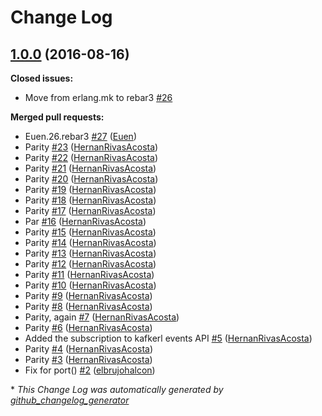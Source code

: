 # Change Log

## [1.0.0](https://github.com/inaka/kafkerl/tree/1.0.0) (2016-08-16)
**Closed issues:**

- Move from erlang.mk to rebar3 [\#26](https://github.com/inaka/kafkerl/issues/26)

**Merged pull requests:**

- Euen.26.rebar3 [\#27](https://github.com/inaka/kafkerl/pull/27) ([Euen](https://github.com/Euen))
- Parity [\#23](https://github.com/inaka/kafkerl/pull/23) ([HernanRivasAcosta](https://github.com/HernanRivasAcosta))
- Parity [\#22](https://github.com/inaka/kafkerl/pull/22) ([HernanRivasAcosta](https://github.com/HernanRivasAcosta))
- Parity [\#21](https://github.com/inaka/kafkerl/pull/21) ([HernanRivasAcosta](https://github.com/HernanRivasAcosta))
- Parity [\#20](https://github.com/inaka/kafkerl/pull/20) ([HernanRivasAcosta](https://github.com/HernanRivasAcosta))
- Parity [\#19](https://github.com/inaka/kafkerl/pull/19) ([HernanRivasAcosta](https://github.com/HernanRivasAcosta))
- Parity [\#18](https://github.com/inaka/kafkerl/pull/18) ([HernanRivasAcosta](https://github.com/HernanRivasAcosta))
- Parity [\#17](https://github.com/inaka/kafkerl/pull/17) ([HernanRivasAcosta](https://github.com/HernanRivasAcosta))
- Par [\#16](https://github.com/inaka/kafkerl/pull/16) ([HernanRivasAcosta](https://github.com/HernanRivasAcosta))
- Parity [\#15](https://github.com/inaka/kafkerl/pull/15) ([HernanRivasAcosta](https://github.com/HernanRivasAcosta))
- Parity [\#14](https://github.com/inaka/kafkerl/pull/14) ([HernanRivasAcosta](https://github.com/HernanRivasAcosta))
- Parity [\#13](https://github.com/inaka/kafkerl/pull/13) ([HernanRivasAcosta](https://github.com/HernanRivasAcosta))
- Parity [\#12](https://github.com/inaka/kafkerl/pull/12) ([HernanRivasAcosta](https://github.com/HernanRivasAcosta))
- Parity [\#11](https://github.com/inaka/kafkerl/pull/11) ([HernanRivasAcosta](https://github.com/HernanRivasAcosta))
- Parity [\#10](https://github.com/inaka/kafkerl/pull/10) ([HernanRivasAcosta](https://github.com/HernanRivasAcosta))
- Parity [\#9](https://github.com/inaka/kafkerl/pull/9) ([HernanRivasAcosta](https://github.com/HernanRivasAcosta))
- Parity [\#8](https://github.com/inaka/kafkerl/pull/8) ([HernanRivasAcosta](https://github.com/HernanRivasAcosta))
- Parity, again [\#7](https://github.com/inaka/kafkerl/pull/7) ([HernanRivasAcosta](https://github.com/HernanRivasAcosta))
- Parity [\#6](https://github.com/inaka/kafkerl/pull/6) ([HernanRivasAcosta](https://github.com/HernanRivasAcosta))
- Added the subscription to kafkerl events API [\#5](https://github.com/inaka/kafkerl/pull/5) ([HernanRivasAcosta](https://github.com/HernanRivasAcosta))
- Parity [\#4](https://github.com/inaka/kafkerl/pull/4) ([HernanRivasAcosta](https://github.com/HernanRivasAcosta))
- Parity [\#3](https://github.com/inaka/kafkerl/pull/3) ([HernanRivasAcosta](https://github.com/HernanRivasAcosta))
- Fix for port\(\) [\#2](https://github.com/inaka/kafkerl/pull/2) ([elbrujohalcon](https://github.com/elbrujohalcon))



\* *This Change Log was automatically generated by [github_changelog_generator](https://github.com/skywinder/Github-Changelog-Generator)*